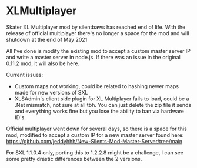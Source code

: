 # XLMultiplayer
Skater XL Multiplayer mod by silentbaws has reached end of life. With the release of official multiplayer there's no longer a space for the mod and will shutdown at the end of May 2021

All I've done is modify the existing mod to accept a custom master server IP and write a master server in node.js. 
If there was an issue in the original 0.11.2 mod, it will also be here.

Current issues:
- Custom maps not working, could be related to hashing newer maps made for new versions of SXL
- XLSAdmin's client side plugin for XL Multiplayer fails to load, could be a .Net mismatch, not sure at all tbh. You can just delete the zip file it sends
and everything works fine but you lose the ability to ban via hardware ID's.

Official multiplayer went down for several days, so there is a space for this mod, modified to accept a custom IP for a new master server found here: https://github.com/jeddyhhh/New-Silents-Mod-Master-Server/tree/main

For SXL 1.1.0.4 only, porting this to 1.2.2.8 might be a challenge, I can see some pretty drastic differences between the 2 versions. 
